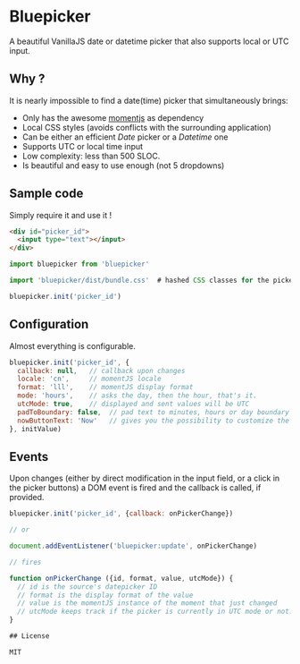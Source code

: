 # Bluepicker

A beautiful VanillaJS date or datetime picker that also supports local or UTC input.


## Why ?

It is nearly impossible to find a date(time) picker that simultaneously brings:

- Only has the awesome [momentjs](https://momenjs.com) as dependency
- Local CSS styles (avoids conflicts with the surrounding application)
- Can be either an efficient *Date* picker or a *Datetime* one
- Supports UTC or local time input
- Low complexity: less than 500 SLOC.
- Is beautiful and easy to use enough (not 5 dropdowns)

## Sample code

Simply require it and use it !

```html
<div id="picker_id">
  <input type="text"></input>
</div>
```


```javascript
import bluepicker from 'bluepicker'

import 'bluepicker/dist/bundle.css'  # hashed CSS classes for the picker

bluepicker.init('picker_id')
```


## Configuration

Almost everything is configurable.

```javascript
bluepicker.init('picker_id', {
  callback: null,   // callback upon changes
  locale: 'cn',     // momentJS locale
  format: 'lll',    // momentJS display format
  mode: 'hours',    // asks the day, then the hour, that's it.
  utcMode: true,    // displayed and sent values will be UTC
  padToBoundary: false,  // pad text to minutes, hours or day boundary depending on the mode.
  nowButtonText: 'Now'   // gives you the possibility to customize the "Now" button text.
}, initValue)

```

## Events

Upon changes (either by direct modification in the input field, or a click
in the picker buttons) a DOM event is fired and the callback is called,
if provided.

```javascript
bluepicker.init('picker_id', {callback: onPickerChange})

// or

document.addEventListener('bluepicker:update', onPickerChange)

// fires

function onPickerChange ({id, format, value, utcMode}) {
  // id is the source's datepicker ID
  // format is the display format of the value
  // value is the momentJS instance of the moment that just changed
  // utcMode keeps track if the picker is currently in UTC mode or not.
}

## License

MIT
